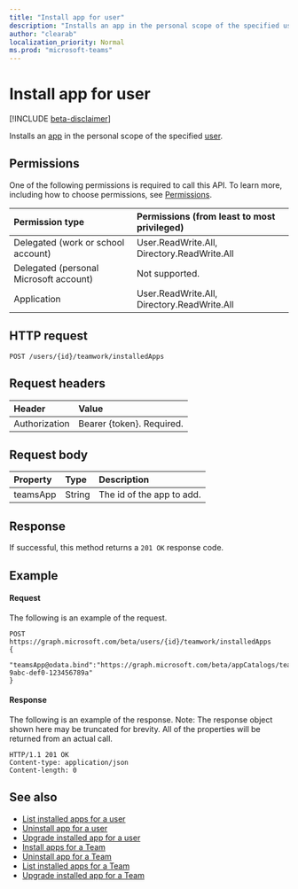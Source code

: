 ```yaml
---
title: "Install app for user"
description: "Installs an app in the personal scope of the specified user."
author: "clearab"
localization_priority: Normal
ms.prod: "microsoft-teams"
---
```


# Install app for user

[!INCLUDE [beta-disclaimer](../../includes/beta-disclaimer.md)]

Installs an [app](../resources/teamsapp.md) in the personal scope of the specified [user](../resources/user.md).

## Permissions
One of the following permissions is required to call this API. To learn more, including how to choose permissions, see [Permissions](/graph/permissions-reference).

|Permission type      | Permissions (from least to most privileged)              |
|:--------------------|:---------------------------------------------------------|
|Delegated (work or school account) |  User.ReadWrite.All, Directory.ReadWrite.All     |
|Delegated (personal Microsoft account) | Not supported.    |
|Application | User.ReadWrite.All, Directory.ReadWrite.All |

## HTTP request

```http
POST /users/{id}/teamwork/installedApps
```

## Request headers

| Header       | Value |
|:---------------|:--------|
| Authorization  | Bearer {token}. Required.  |

## Request body

| Property   | Type |Description|
|:---------------|:--------|:----------|
|teamsApp|String|The id of the app to add.|

## Response

If successful, this method returns a `201 OK` response code.

## Example

#### Request

The following is an example of the request.

```http
POST https://graph.microsoft.com/beta/users/{id}/teamwork/installedApps
{
   "teamsApp@odata.bind":"https://graph.microsoft.com/beta/appCatalogs/teamsApps/12345678-9abc-def0-123456789a"
}
```

#### Response

The following is an example of the response. Note: The response object shown here may be truncated for brevity. All of the properties will be returned from an actual call.

<!-- {
  "blockType": "response",
  "truncated": true,
  "@odata.type": "microsoft.graph.teamsAppInstallation",
  "isCollection": true
} -->

```http
HTTP/1.1 201 OK
Content-type: application/json
Content-length: 0
```

## See also

- [List installed apps for a user](../api/teamsappinstallation-list-user.md)
- [Uninstall app for a user](../api/teamsappinstallation-delete-user.md)
- [Upgrade installed app for a user](../api/teamsappinstallation-upgrade-user.md)
- [Install apps for a Team](../api/teamsappinstallation-add.md)
- [Uninstall app for a Team](../api/teamsappinstallation-delete.md)
- [List installed apps for a Team](../api/teamsappinstallation-list.md)
- [Upgrade installed app for a Team](../api/teamsappinstallation-upgrade.md)
